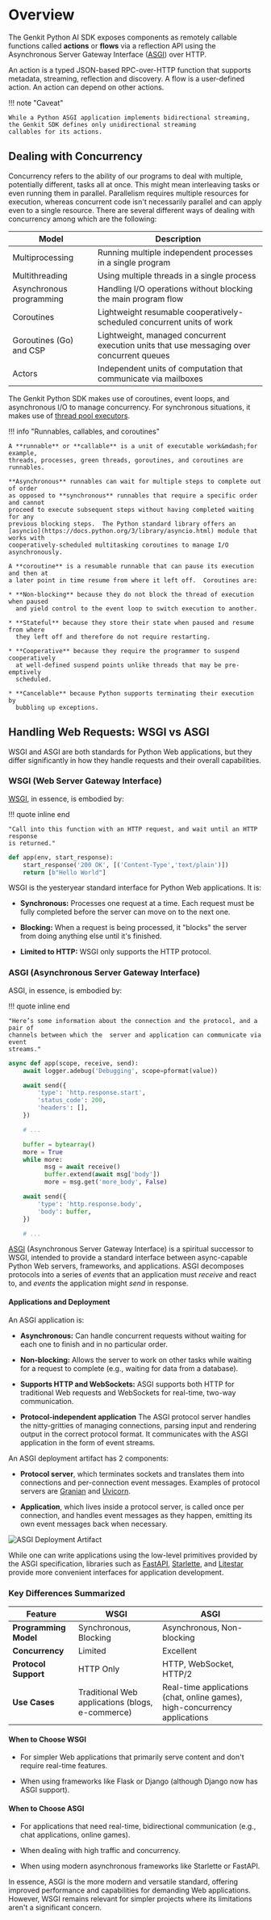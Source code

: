 # Overview

The Genkit Python AI SDK exposes components as remotely callable
functions called **actions** or **flows** via a reflection API using the
Asynchronous Server Gateway Interface
([ASGI](https://asgi.readthedocs.io/en/latest/specs/main.html)) over HTTP.

An action is a typed JSON-based RPC-over-HTTP function that supports metadata,
streaming, reflection and discovery.  A flow is a user-defined action. An action
can depend on other actions.

!!! note "Caveat"

    While a Python ASGI application implements bidirectional streaming,
    the Genkit SDK defines only unidirectional streaming
    callables for its actions.

## Dealing with Concurrency

Concurrency refers to the ability of our programs to deal with multiple,
potentially different, tasks all at once. This might mean interleaving tasks or
even running them in parallel. Parallelism requires multiple resources for
execution, whereas concurrent code isn't necessarily parallel and can apply even
to a single resource. There are several different ways of dealing with
concurrency among which are the following:

| Model                    | Description                                                                               |
|--------------------------|-------------------------------------------------------------------------------------------|
| Multiprocessing          | Running multiple independent processes in a single program                                |
| Multithreading           | Using multiple threads in a single process                                                |
| Asynchronous programming | Handling I/O operations without blocking the main program flow                            |
| Coroutines               | Lightweight resumable cooperatively-scheduled concurrent units of work                    |
| Goroutines (Go) and CSP  | Lightweight, managed concurrent execution units that use messaging over concurrent queues |
| Actors                   | Independent units of computation that communicate via mailboxes                           |

The Genkit Python SDK makes use of coroutines, event loops, and asynchronous I/O
to manage concurrency. For synchronous situations, it makes use of [thread pool
executors](https://docs.python.org/3/library/concurrent.futures.html#threadpoolexecutor).

!!! info "Runnables, callables, and coroutines"

    A **runnable** or **callable** is a unit of executable work&mdash;for example,
    threads, processes, green threads, goroutines, and coroutines are runnables.

    **Asynchronous** runnables can wait for multiple steps to complete out of order
    as opposed to **synchronous** runnables that require a specific order and cannot
    proceed to execute subsequent steps without having completed waiting for any
    previous blocking steps.  The Python standard library offers an
    [asyncio](https://docs.python.org/3/library/asyncio.html) module that works with
    cooperatively-scheduled multitasking coroutines to manage I/O asynchronously.

    A **coroutine** is a resumable runnable that can pause its execution and then at
    a later point in time resume from where it left off.  Coroutines are:

    * **Non-blocking** because they do not block the thread of execution when paused
      and yield control to the event loop to switch execution to another.

    * **Stateful** because they store their state when paused and resume from where
      they left off and therefore do not require restarting.

    * **Cooperative** because they require the programmer to suspend cooperatively
      at well-defined suspend points unlike threads that may be pre-emptively
      scheduled.

    * **Cancelable** because Python supports terminating their execution by
      bubbling up exceptions.

## Handling Web Requests: WSGI vs ASGI

WSGI and ASGI are both standards for Python Web applications, but they differ
significantly in how they handle requests and their overall capabilities.

### WSGI (Web Server Gateway Interface)

[WSGI](https://wsgi.readthedocs.io/en/latest/what.html), in essence, is embodied
by:

!!! quote inline end

    "Call into this function with an HTTP request, and wait until an HTTP response
    is returned."

```python
def app(env, start_response):
    start_response('200 OK', [('Content-Type','text/plain')])
    return [b"Hello World"]


```

WSGI is the yesteryear standard interface for Python Web applications. It is:

* **Synchronous:** Processes one request at a time. Each request must be fully
  completed before the server can move on to the next one.

* **Blocking:**  When a request is being processed, it "blocks" the server from
  doing anything else until it's finished.

* **Limited to HTTP:** WSGI only supports the HTTP protocol.

### ASGI (Asynchronous Server Gateway Interface)

ASGI, in essence, is embodied by:

!!! quote inline end

    "Here’s some information about the connection and the protocol, and a pair of
    channels between which the  server and application can communicate via event
    streams."

```python
async def app(scope, receive, send):
    await logger.adebug('Debugging', scope=pformat(value))

    await send({
        'type': 'http.response.start',
        'status_code': 200,
        'headers': [],
    })

    # ...

    buffer = bytearray()
    more = True
    while more:
          msg = await receive()
          buffer.extend(await msg['body'])
          more = msg.get('more_body', False)

    await send({
        'type': 'http.response.body',
        'body': buffer,
    })

    # ...
```

[﻿ASGI](https://asgi.readthedocs.io/en/latest/) (Asynchronous Server Gateway
Interface) is a spiritual successor to WSGI, intended to provide a standard
interface between async-capable Python Web servers, frameworks, and
applications. ASGI decomposes protocols into a series of *events* that an
application must *receive* and react to, and *events* the application might
*send* in response.

#### Applications and Deployment

An ASGI application is:

* **Asynchronous:** Can handle concurrent requests without waiting for each one
  to finish and in no particular order.

* **Non-blocking:** Allows the server to work on other tasks while waiting for a
  request to complete (e.g., waiting for data from a database).

* **Supports HTTP and WebSockets:** ASGI supports both HTTP for traditional Web
  requests and WebSockets for real-time, two-way communication.

* **Protocol-independent application** The ASGI protocol server handles the
  nitty-gritties of managing connections, parsing input and rendering output in
  the correct protocol format.  It communicates with the ASGI application in the
  form of event streams.

An ASGI deployment artifact has 2 components:

* **Protocol server**, which terminates sockets and translates them into
  connections and per-connection event messages. Examples of protocol servers
  are [Granian](https://github.com/emmett-framework/granian) and
  [Uvicorn](https://www.uvicorn.org/).

* **Application**, which lives inside a protocol server, is called once per
  connection, and handles event messages as they happen, emitting its own event
  messages back when necessary.

![ASGI Deployment Artifact](../../img/asgi.svg)

While one can write applications using the low-level primitives provided by
the ASGI specification, libraries such as
[FastAPI](https://fastapi.tiangolo.com/),
[Starlette](https://www.starlette.io/), and [Litestar](https://litestar.dev/)
provide more convenient interfaces for application development.

### Key Differences Summarized

| Feature               | WSGI                                             | ASGI                                                                       |
|-----------------------|--------------------------------------------------|----------------------------------------------------------------------------|
| **Programming Model** | Synchronous, Blocking                            | Asynchronous, Non-blocking                                                 |
| **Concurrency**       | Limited                                          | Excellent                                                                  |
| **Protocol Support**  | HTTP Only                                        | HTTP, WebSocket, HTTP/2                                                    |
| **Use Cases**         | Traditional Web applications (blogs, e-commerce) | Real-time applications (chat, online games), high-concurrency applications |

#### When to Choose WSGI

* For simpler Web applications that primarily serve content and don't require real-time features.

* When using frameworks like Flask or Django (although Django now has ASGI support).

#### When to Choose ASGI

* For applications that need real-time, bidirectional communication (e.g., chat applications, online games).

* When dealing with high traffic and concurrency.

* When using modern asynchronous frameworks like Starlette or FastAPI.

In essence, ASGI is the more modern and versatile standard, offering improved
performance and capabilities for demanding Web applications. However, WSGI
remains relevant for simpler projects where its limitations aren't a significant
concern.
